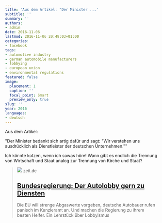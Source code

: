 ```yaml
---
title: 'Aus dem Artikel: "Der Minister ...'
subtitle: ''
summary: ''
authors:
- admin
date: 2016-11-06
lastmod: 2016-11-06 20:49:03+01:00
categories:
- facebook
tags:
- automotive industry
- german automobile manufacturers
- lobbying
- european union
- environmental regulations
featured: false
image:
  placement: 1
  caption: ''
  focal_point: Smart
  preview_only: true
slug: ''
year: 2016
languages:
- deutsch
---
```


Aus dem Artikel:

"Der Minister bedankt sich artig dafür und sagt: "Wir verstehen uns ausdrücklich als Dienstleister der deutschen Unternehmen.""

Ich könnte kotzen, wenn ich sowas höre! Wann gibt es endlich die Trennung von Wirtschaft und Staat analog zur  Trennung von Kirche und Staat?
> [![](https://img.zeit.de/administratives/sharing/fallback-image/wide__1300x731)](http://www.zeit.de/2013/37/autoindustrie-bundesregierung-lobbyismus/komplettansicht)
> zeit.de
> ## [Bundesregierung: Der Autolobby gern zu Diensten](http://www.zeit.de/2013/37/autoindustrie-bundesregierung-lobbyismus/komplettansicht)
>
>Die EU will strenge Abgaswerte vorgeben, deutsche Autobauer rufen panisch im Kanzleramt an. Und machen die Regierung zu ihrem besten Helfer. Ein Lehrstück über Lobbyismus